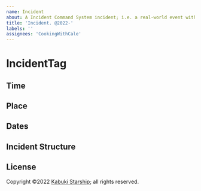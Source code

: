 ```yaml
---
name: Incident
about: A Incident Command System incident; i.e. a real-world event with time, place, etc.
title: 'Incident. @2022-'
labels: ''
assignees: 'CookingWithCale'
---
```


# IncidentTag



## Time



## Place



## Dates


## Incident Structure

## License

Copyright ©2022 [Kabuki Starship](https://kabukistarship.com); all rights reserved.
